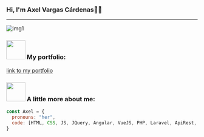 ### Hi, I'm Axel Vargas Cárdenas👋😃

*************
![img1](https://user-images.githubusercontent.com/32981522/183271261-3c2a800d-c1a3-4248-9c2f-4b4c158a7304.gif)
<br />
### <img src="https://media.giphy.com/media/VgCDAzcKvsR6OM0uWg/giphy.gif" width="50"> My portfolio:
<a href="https://portafolio027.web.app/" target="_blank">link to my portfolio</a>

### <img src="https://media.giphy.com/media/VgCDAzcKvsR6OM0uWg/giphy.gif" width="50"> A little more about me:
```javascript
const Axel = {
  pronouns: "her",
  code: [HTML, CSS, JS, JQuery, Angular, VueJS, PHP, Laravel, ApiRest, SQL, Java],
}
```

<!--
**trafalgarLaw-D/trafalgarLaw-D** is a ✨ _special_ ✨ repository because its `README.md` (this file) appears on your GitHub profile.

Here are some ideas to get you started:

- 🔭 I’m currently working on ...
- 🌱 I’m currently learning ...
- 👯 I’m looking to collaborate on ...
- 🤔 I’m looking for help with ...
- 💬 Ask me about ...
- 📫 How to reach me: ...
- 😄 Pronouns: ...
- ⚡ Fun fact: ...
-->
